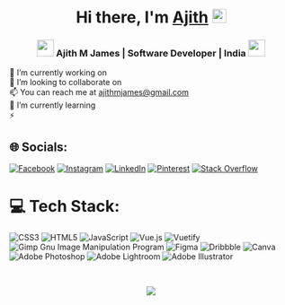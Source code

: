 <div align="center">
   <h1>Hi there, I'm <a href="https://hemant.codes">Ajith</a> <img src="https://media.giphy.com/media/hvRJCLFzcasrR4ia7z/giphy.gif" width="25px"> </h1>
  
   
   
</div>
<div align="center">
<h3><img src="https://media.giphy.com/media/WUlplcMpOCEmTGBtBW/giphy.gif" width="30">  Ajith M James |  Software Developer | India <br\> <img src="https://media.giphy.com/media/WUlplcMpOCEmTGBtBW/giphy.gif" width="30"></h3>
</div>


🔭 I’m currently working on<br>👯 I’m looking to collaborate on<br>
📫 You can reach me at ajithmjames@gmail.com<br>🌱 I’m currently learning<br>⚡ 


## 🌐 Socials:
[![Facebook](https://img.shields.io/badge/Facebook-%231877F2.svg?logo=Facebook&logoColor=white)](https://facebook.com/AMJ.2147) [![Instagram](https://img.shields.io/badge/Instagram-%23E4405F.svg?logo=Instagram&logoColor=white)](https://instagram.com/_dark___assasin_) [![LinkedIn](https://img.shields.io/badge/LinkedIn-%230077B5.svg?logo=linkedin&logoColor=white)](https://linkedin.com/in/ajith-m-james-484168191) [![Pinterest](https://img.shields.io/badge/Pinterest-%23E60023.svg?logo=Pinterest&logoColor=white)](https://pinterest.com/ajithmjames) [![Stack Overflow](https://img.shields.io/badge/-Stackoverflow-FE7A16?logo=stack-overflow&logoColor=white)](https://stackoverflow.com/users/16114350) 

# 💻 Tech Stack:
![CSS3](https://img.shields.io/badge/css3-%231572B6.svg?style=for-the-badge&logo=css3&logoColor=white) ![HTML5](https://img.shields.io/badge/html5-%23E34F26.svg?style=for-the-badge&logo=html5&logoColor=white) ![JavaScript](https://img.shields.io/badge/javascript-%23323330.svg?style=for-the-badge&logo=javascript&logoColor=%23F7DF1E) ![Vue.js](https://img.shields.io/badge/vuejs-%2335495e.svg?style=for-the-badge&logo=vuedotjs&logoColor=%234FC08D) ![Vuetify](https://img.shields.io/badge/Vuetify-1867C0?style=for-the-badge&logo=vuetify&logoColor=AEDDFF) ![Gimp Gnu Image Manipulation Program](https://img.shields.io/badge/Gimp-657D8B?style=for-the-badge&logo=gimp&logoColor=FFFFFF) 	![Figma](https://img.shields.io/badge/figma-%23F24E1E.svg?style=for-the-badge&logo=figma&logoColor=white) ![Dribbble](https://img.shields.io/badge/Dribbble-EA4C89?style=for-the-badge&logo=dribbble&logoColor=white) ![Canva](https://img.shields.io/badge/Canva-%2300C4CC.svg?style=for-the-badge&logo=Canva&logoColor=white) ![Adobe Photoshop](https://img.shields.io/badge/adobephotoshop-%2331A8FF.svg?style=for-the-badge&logo=adobephotoshop&logoColor=white) ![Adobe Lightroom](https://img.shields.io/badge/Adobe%20Lightroom-31A8FF.svg?style=for-the-badge&logo=Adobe%20Lightroom&logoColor=white) ![Adobe Illustrator](https://img.shields.io/badge/adobeillustrator-%23FF9A00.svg?style=for-the-badge&logo=adobeillustrator&logoColor=white)

        
        
<div><br/></div>
<p align="center">
        <img src="https://i.pinimg.com/originals/e4/26/70/e426702edf874b181aced1e2fa5c6cde.gif"> 
</p>

